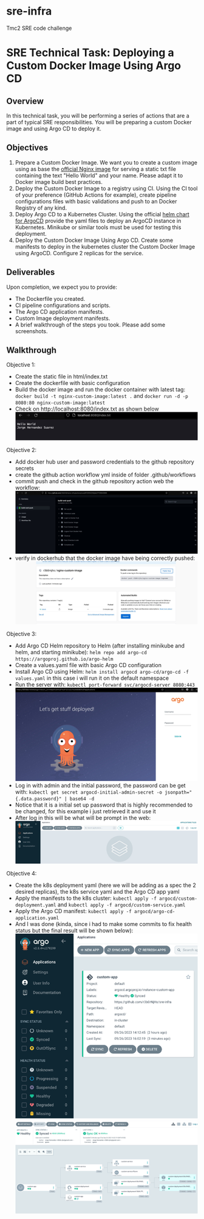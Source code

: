# sre-infra
Tmc2 SRE code challenge

# SRE Technical Task: Deploying a Custom Docker Image Using Argo CD

## Overview

In this technical task, you will be performing a series of actions that are a part of typical SRE responsibilities. You will be preparing a custom Docker image and using Argo CD to deploy it.

## Objectives

1. Prepare a Custom Docker Image.
   We want you to create a custom image using as base the [official Nginx image](https://hub.docker.com/_/nginx) for serving a static txt file containing the text "Hello World" and your name. Please adapt it to Docker image build best practices.
2. Deploy the Custom Docker Image to a registry using CI.
   Using the CI tool of your preference (GitHub Actions for example), create pipeline configurations files with basic validations and push to an Docker Registry of any kind.
3. Deploy Argo CD to a Kubernetes Cluster.
   Using the official [helm chart for ArgoCD](https://artifacthub.io/packages/helm/argo/argo-cd) provide the yaml files to deploy an ArgoCD instance in Kubernetes. Minikube or similar tools must be used for testing this deployment.
4. Deploy the Custom Docker Image Using Argo CD.
   Create some manifests to deploy in the kubernetes cluster the Custom Docker Image using ArgoCD. Configure 2 replicas for the service.

## Deliverables

Upon completion, we expect you to provide:

- The Dockerfile you created.
- CI pipeline configurations and scripts.
- The Argo CD application manifests.
- Custom Image deployment manifests.
- A brief walkthrough of the steps you took. Please add some screenshots.


## Walkthrough

Objective 1:

- Create the static file in html/index.txt
- Create the dockerfile with basic configuration
- Build the docker image and run the docker container with latest tag:
  `docker build -t nginx-custom-image:latest .` and `docker run -d -p 8080:80 nginx-custom-image:latest ` 
- Check on http://localhost:8080/index.txt as shown below
![hello_world](https://github.com/r3b0rNjHs/sre-infra/raw/main/images/hello_world.jpg)

Objective 2:

- Add docker hub user and password credentials to the github repository secrets
- create the github action workflow yml inside of folder .github/workflows
- commit push and check in the github repository action web the workflow:
![github_action](https://github.com/r3b0rNjHs/sre-infra/raw/main/images/github_action.jpg)
- verify in dockerhub that the docker image have being correctly pushed:
![verify](https://github.com/r3b0rNjHs/sre-infra/raw/main/images/verify_nginx_image.jpg)

Objective 3:

- Add Argo CD Helm repository to Helm (after installing minikube and helm, and starting minikube): `helm repo add argo-cd https://argoproj.github.io/argo-helm `
- Create a values.yaml file with basic Argo CD configuration
- Install Argo CD using Helm: ` helm install argocd argo-cd/argo-cd -f values.yaml ` in this case i will run it on the default namespace
- Run the server with: `kubectl port-forward svc/argocd-server 8080:443`
![argocd_basic](https://github.com/r3b0rNjHs/sre-infra/raw/main/images/argocd_basic.jpg)
- Log in with admin and the initial password, the password can be get with: `kubectl get secret argocd-initial-admin-secret -o jsonpath="{.data.password}" | base64 -d`
- Notice that it is a initial set up password that is highly recommended to be changed, for this example i just retrieved it and use it
- After log in this will be what will be prompt in the web:
![argocd_home](https://github.com/r3b0rNjHs/sre-infra/raw/main/images/argocd_home.jpg)

Objective 4:

- Create the k8s deployment yaml (here we will be adding as a spec the 2 desired replicas), the k8s service yaml and the Argo CD app yaml
- Apply the manifests to the k8s cluster: `kubectl apply -f argocd/custom-deployment.yaml` and `kubectl apply -f argocd/custom-service.yaml`
- Apply the Argo CD manifest: `kubectl apply -f argocd/argo-cd-application.yaml`
- And I was done (kinda, since i had to make some commits to fix health status but the final result will be shown below):
![argocd_app](https://github.com/r3b0rNjHs/sre-infra/raw/main/images/argocd_app.png)
![argocd_app_details](https://github.com/r3b0rNjHs/sre-infra/raw/main/images/argocd_app_details.png)
